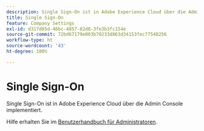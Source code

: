 ```yaml
---
description: Single Sign-On ist in Adobe Experience Cloud über die Admin Console implementiert.
title: Single Sign-On
feature: Company Settings
exl-id: d317d85d-46bc-4857-82d8-3fe3b3fc154e
source-git-commit: 72bd67179e003b70233d863d34153fec77548256
workflow-type: ht
source-wordcount: '43'
ht-degree: 100%

---
```


# Single Sign-On

Single Sign-On ist in Adobe Experience Cloud über die Admin Console implementiert.

Hilfe erhalten Sie im [Benutzerhandbuch für Administratoren](https://helpx.adobe.com/de/enterprise/admin-guide.html/enterprise/using/set-up-identity.ug.html).
